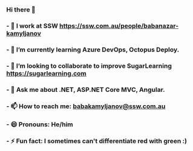 ### Hi there 👋
### - 🔭 I work at SSW https://ssw.com.au/people/babanazar-kamyljanov
### - 🌱 I’m currently learning Azure DevOps, Octopus Deploy.
### - 👯 I’m looking to collaborate to improve SugarLearning https://sugarlearning.com
### - 💬 Ask me about .NET, ASP.NET Core MVC, Angular.
### - 📫 How to reach me: babakamyljanov@ssw.com.au
### - 😄 Pronouns: He/him
### - ⚡ Fun fact: I sometimes can't differentiate red with green :)
